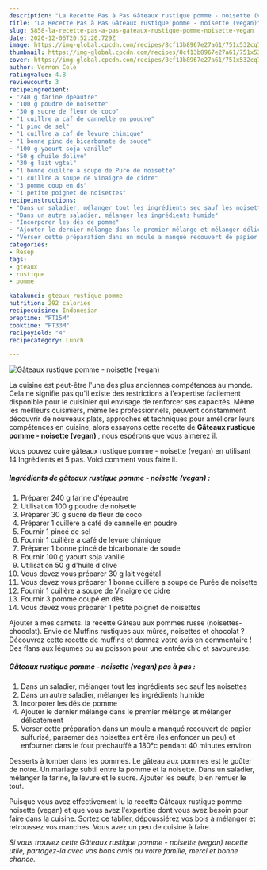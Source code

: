 ```yaml
---
description: "La Recette Pas à Pas Gâteaux rustique pomme - noisette (vegan)"
title: "La Recette Pas à Pas Gâteaux rustique pomme - noisette (vegan)"
slug: 5858-la-recette-pas-a-pas-gateaux-rustique-pomme-noisette-vegan
date: 2020-12-06T20:52:20.729Z
image: https://img-global.cpcdn.com/recipes/8cf13b8967e27a61/751x532cq70/gateaux-rustique-pomme-noisette-vegan-photo-principale-de-la-recette.jpg
thumbnail: https://img-global.cpcdn.com/recipes/8cf13b8967e27a61/751x532cq70/gateaux-rustique-pomme-noisette-vegan-photo-principale-de-la-recette.jpg
cover: https://img-global.cpcdn.com/recipes/8cf13b8967e27a61/751x532cq70/gateaux-rustique-pomme-noisette-vegan-photo-principale-de-la-recette.jpg
author: Vernon Cole
ratingvalue: 4.8
reviewcount: 3
recipeingredient:
- "240 g farine dpeautre"
- "100 g poudre de noisette"
- "30 g sucre de fleur de coco"
- "1 cuillre a caf de cannelle en poudre"
- "1 pinc de sel"
- "1 cuillre a caf de levure chimique"
- "1 bonne pinc de bicarbonate de soude"
- "100 g yaourt soja vanille"
- "50 g dhuile dolive"
- "30 g lait vgtal"
- "1 bonne cuillre a soupe de Pure de noisette"
- "1 cuillre a soupe de Vinaigre de cidre"
- "3 pomme coup en ds"
- "1 petite poignet de noisettes"
recipeinstructions:
- "Dans un saladier, mélanger tout les ingrédients sec sauf les noisettes"
- "Dans un autre saladier, mélanger les ingrédients humide"
- "Incorporer les dés de pomme"
- "Ajouter le dernier mélange dans le premier mélange et mélanger délicatement"
- "Verser cette préparation dans un moule a manqué recouvert de papier sulfurisé, parsemer des noisettes entière (les enfoncer un peu) et enfourner dans le four préchauffé a 180°c pendant 40 minutes environ"
categories:
- Resep
tags:
- gteaux
- rustique
- pomme

katakunci: gteaux rustique pomme 
nutrition: 292 calories
recipecuisine: Indonesian
preptime: "PT15M"
cooktime: "PT33M"
recipeyield: "4"
recipecategory: Lunch

---
```



![Gâteaux rustique pomme - noisette (vegan)](https://img-global.cpcdn.com/recipes/8cf13b8967e27a61/751x532cq70/gateaux-rustique-pomme-noisette-vegan-photo-principale-de-la-recette.jpg)

La cuisine est peut-être l'une des plus anciennes compétences au monde. Cela ne signifie pas qu'il existe des restrictions à l'expertise facilement disponible pour le cuisinier qui envisage de renforcer ses capacités. Même les meilleurs cuisiniers, même les professionnels, peuvent constamment découvrir de nouveaux plats, approches et techniques pour améliorer leurs compétences en cuisine, alors essayons cette recette de <strong> Gâteaux rustique pomme - noisette (vegan) </strong>, nous espérons que vous aimerez il.

<!--inarticleads1-->

Vous pouvez cuire gâteaux rustique pomme - noisette (vegan) en utilisant 14 Ingrédients et 5 pas. Voici comment vous faire il.

##### Ingrédients de gâteaux rustique pomme - noisette (vegan) :

1. Préparer 240 g farine d&#39;épeautre
1. Utilisation 100 g poudre de noisette
1. Préparer 30 g sucre de fleur de coco
1. Préparer 1 cuillère a café de cannelle en poudre
1. Fournir 1 pincé de sel
1. Fournir 1 cuillère a café de levure chimique
1. Préparer 1 bonne pincé de bicarbonate de soude
1. Fournir 100 g yaourt soja vanille
1. Utilisation 50 g d&#39;huile d&#39;olive
1. Vous devez vous préparer 30 g lait végétal
1. Vous devez vous préparer 1 bonne cuillère a soupe de Purée de noisette
1. Fournir 1 cuillère a soupe de Vinaigre de cidre
1. Fournir 3 pomme coupé en dès
1. Vous devez vous préparer 1 petite poignet de noisettes


Ajouter à mes carnets. la recette Gâteau aux pommes russe (noisettes-chocolat). Envie de Muffins rustiques aux mûres, noisettes et chocolat ? Découvrez cette recette de muffins et donnez votre avis en commentaire ! Des flans aux légumes ou au poisson pour une entrée chic et savoureuse. 

<!--inarticleads2-->

##### Gâteaux rustique pomme - noisette (vegan) pas à pas :

1. Dans un saladier, mélanger tout les ingrédients sec sauf les noisettes
1. Dans un autre saladier, mélanger les ingrédients humide
1. Incorporer les dés de pomme
1. Ajouter le dernier mélange dans le premier mélange et mélanger délicatement
1. Verser cette préparation dans un moule a manqué recouvert de papier sulfurisé, parsemer des noisettes entière (les enfoncer un peu) et enfourner dans le four préchauffé a 180°c pendant 40 minutes environ


Desserts à tomber dans les pommes. Le gâteau aux pommes est le goûter de notre. Un mariage subtil entre la pomme et la noisette. Dans un saladier, mélanger la farine, la levure et le sucre. Ajouter les oeufs, bien remuer le tout. 

<!--inarticleads1-->

<p>
Puisque vous avez effectivement lu la recette Gâteaux rustique pomme - noisette (vegan) et que vous avez l'expertise dont vous avez besoin pour faire dans la cuisine. Sortez ce tablier, dépoussiérez vos bols à mélanger et retroussez vos manches. Vous avez un peu de cuisine à faire.
</p>

<p>
<i>Si vous trouvez cette Gâteaux rustique pomme - noisette (vegan) recette utile, partagez-la avec vos bons amis ou votre famille, merci et bonne chance.</i>
</p>
